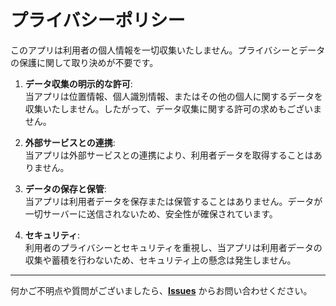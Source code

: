 # プライバシーポリシー

このアプリは利用者の個人情報を一切収集いたしません。プライバシーとデータの保護に関して取り決めが不要です。


1. **データ収集の明示的な許可**:  
  当アプリは位置情報、個人識別情報、またはその他の個人に関するデータを収集いたしません。したがって、データ収集に関する許可の求めもございません。

2. **外部サービスとの連携**:  
  当アプリは外部サービスとの連携により、利用者データを取得することはありません。

3. **データの保存と保管**:  
  当アプリは利用者データを保存または保管することはありません。データが一切サーバーに送信されないため、安全性が確保されています。

4. **セキュリティ**:  
  利用者のプライバシーとセキュリティを重視し、当アプリは利用者データの収集や蓄積を行わないため、セキュリティ上の懸念は発生しません。

---

何かご不明点や質問がございましたら、[**Issues**](https://github.com/s1204IT/GalaxyCamSnd/issues) からお問い合わせください。